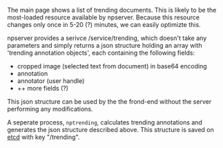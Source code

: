 The main page shows a list of trending documents. This is likely to be the most-loaded resource available by npserver.
Because this resource changes only once in 5-20 (?) minutes, we can easily optimizte this.

npserver provides a serivce /service/trending, which doesn't take any parameters and simply returns a json structure holding an array with 'trending annotation objects', each containing the following fields:
 - cropped image (selected text from document) in base64 encoding
 - annotation
 - annotator (user handle)
 - ++ more fields (?)

This json structure can be used by the the frond-end without the server performing any modifications.

A seperate process, `nptrending`, calculates trending annotations and generates the json structure described above.
This structure is saved on [etcd](https://github.com/coreos/etcd) with key "/trending".
